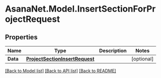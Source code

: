# AsanaNet.Model.InsertSectionForProjectRequest

## Properties

Name | Type | Description | Notes
------------ | ------------- | ------------- | -------------
**Data** | [**ProjectSectionInsertRequest**](ProjectSectionInsertRequest.md) |  | [optional] 

[[Back to Model list]](../README.md#documentation-for-models) [[Back to API list]](../README.md#documentation-for-api-endpoints) [[Back to README]](../README.md)

